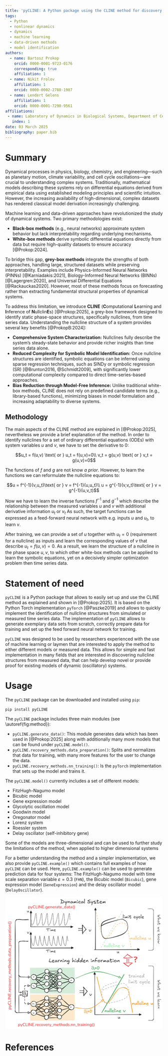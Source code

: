 ```yaml
---
title: 'pyCLINE: A Python package using the CLINE method for discovery of hidden nullcline structures in oscillatory dynamical systems'
tags:
  - Python
  - nonlinear dynamics
  - dynamics
  - machine learning
  - data-driven methods
  - model identification
authors:
  - name: Bartosz Prokop
    orcid: 0000-0001-9723-0176
    corresponding: true
    affiliation: 1
  - name: Nikit Frolov 
    affiliation: 1
    orcid: 0000-0002-2788-1907
  - name: Lendert Gelens
    affiliation: 1
    orcid: 0000-0001-7290-9561
affiliations:
 - name: Laboratory of Dynamics in Biological Systems, Department of Cellular and Mollecular Medicine, KU Leuven
   index: 1
date: 03 March 2025
bibliography: paper.bib
---
```


# Summary

Dynamical processes in physics, biology, chemistry, and engineering—such as planetary motion, climate variability, and cell cycle oscillations—are crucial to understanding complex systems. 
Traditionally, mathematical models describing these systems rely on differential equations derived from empirical data using established modeling principles and scientific intuition. 
However, the increasing availability of high-dimensional, complex datasets has rendered classical model derivation increasingly challenging.

Machine learning and data-driven approaches have revolutionized the study of dynamical systems. Two primary methodologies exist:

- **Black-box methods** (e.g., neural networks) approximate system behavior but lack interpretability regarding underlying mechanisms.
- **White-box methods** derive symbolic differential equations directly from data but require high-quality datasets to ensure accuracy [@Prokop:2024].

To bridge this gap, **grey-box methods** integrate the strengths of both approaches, handling large, structured datasets while preserving interpretability. Examples include Physics-Informed Neural Networks (PINNs) [@Karniadakis:2021], Biology-Informed Neural Networks (BINNs) [@Lagergren:2020], and Universal Differential Equations [@Rackauckas2020]. However, most of these methods focus on forecasting rather than extracting fundamental structural properties of dynamical systems.

To address this limitation, we introduce **CLINE** (**C**omputational **L**earning and **I**nference of **N**ullclin**E**s) [@Prokop:2025], a grey-box framework designed to identify static phase-space structures, specifically nullclines, from time series data.
Understanding the nullcline structure of a system provides several key benefits [@ProkopB:2024]:

- **Comprehensive System Characterization:** Nullclines fully describe the system’s steady-state behavior and provide richer insights than time series data alone.
- **Reduced Complexity for Symbolic Model Identification:** Once nullcline structures are identified, symbolic equations can be inferred using sparse regression techniques, such as SINDy or symbolic regression (SR) [@Brunton2016, @Schmidt2009], with significantly lower computational complexity compared to direct time-series-based approaches.
- **Bias Reduction through Model-Free Inference:** Unlike traditional white-box methods, CLINE does not rely on predefined candidate terms (e.g., library-based functions), minimizing biases in model formulation and increasing adaptability to diverse systems.

## Methodology

The main aspects of the CLINE method are explained in [@Prokop:2025], nevertheless we provide a brief explanation of the method. 
In order to identify nullclines for a set of ordinary differential equations (ODEs) with system variables $u$ and $v$, we have to set the derivative to 0: 

$$u_t = f(u,v) \text{ or } u_t = f(u,v)=0\\     
v_t = g(u,v) \text{ or } v_t = g(u,v)=0$$

The functions of $f$ and $g$ are not know *a prior*.
However, to learn the functions we can reformulate the nullcline equations to:

$$u = f^{-1}(v,u_t)\text{ or } v = f^{-1}(u,u_t)\\
u = g^{-1}(v,v_t)\text{ or } v = g^{-1}(u,v_t)$$

Now we have to learn the inverse functions $f^{-1}$ and $g^{-1}$ which describe the relationship between the measured variables $u$ and $v$ with additional derivative information $u_t$ or $v_t$
As such, the target functions can be expressed as a feed-forward neural network with e.g. inputs $u$ and $u_t$, to learn $v$. 

After training, we can provide a set of $u$ together with $u_t=0$ (requirement for a nullcline) as inputs and learn the corresponding values of $v$ that describe $u_t = f(u,v)=0$.
As a result, we learn the structure of a nullcline in the phase space $u,v$, to which other white-box methods can be applied to learn the symbolic equations, yet on a decisively simpler optimization problem then time series data.

# Statement of need

`pyCLINE` is a Python package that allows to easily set up and use the CLINE method as explained and shown in [@Prokop:2025]. It is based on the Python Torch implementation `pyTorch` [@Paszke2019] and allows to quickly implement the identification of nullcline structures from simulated or measured time series data. 
The implementation of `pyCLINE` allows to generate exemplary data sets from scratch, correctly prepare data for training and set up the feed forward neural network for training. 

`pyCLINE` was designed to be used by researchers experienced with the use of machine learning or laymen that are interested to apply the method to either different models or measured data. 
This allows for simple and fast implementation in many fields that are interested in discovering nullcline structures from measured data, that can help develop novel or provide proof for existing models of dynamic (oscillatory) systems.

# Usage

The `pyCLINE` package can be downloaded and installed using `pip`:

    pip install pyCLINE

The `pyCLINE` package includes three main modules (see \autoref{fig:method}): 

 - `pyCLINE.generate_data()`: This module generates data which has been used in [@Prokop:2025] along with additionally many more models that can be found under `pyCLINE.model()`.
 - `pyCLINE.recovery_methods.data_preparation()`: Splits and normalizes that data for training, with many more features for the user to change the data.
 - `pyCLINE.recovery_methods.nn_training()`: Is the `pyTorch` implementation that sets up the model and trains it.

The `pyCLINE.model()` currently includes a set of different models: 

 - FitzHugh-Nagumo model
 - Bicubic model
 - Gene expression model
 - Glycolytic oscillation model
 - Goodwin model
 - Oregonator model
 - Lorenz system
 - Roessler system
 - Delay oscillator (self-inhibitory gene)

Some of the models are three-dimensional and can be used to further study the limitations of the method, when applied to higher dimensional systems

For a better understanding the method and a simpler implementation, we also provide `pyCLINE.example()` which contains full examples of how `pyCLINE` can be used.
Here, `pyCLINE.example()` can be used to generate prediction data for four systems: The FitzHugh-Nagumo model with time scale separation variable $\varepsilon=0.3$ (`FHN`), the Bicubic model (`Bicubic`), gene expression model (`GeneExpression`) and the delay oscillator model (`DelayOscillator`).

![The method CLINE explained by using Figure 1 from [@Prokop:2025]. In red the main modules of the `pyCLINE` package are shown. \label{fig:method}](figures/introduction_manuscript_1.png)


# References
